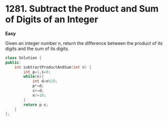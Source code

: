 # 1281. Subtract the Product and Sum of Digits of an Integer
**Easy**

Given an integer number n, return the difference between the product of its digits and the sum of its digits. 

```c++
class Solution {
public:
    int subtractProductAndSum(int n) {
        int p=1,s=0;
        while(n){
            int d=n%10;
            p*=d;
            s+=d;
            n/=10;
        }
        return p-s;
    }
};
```